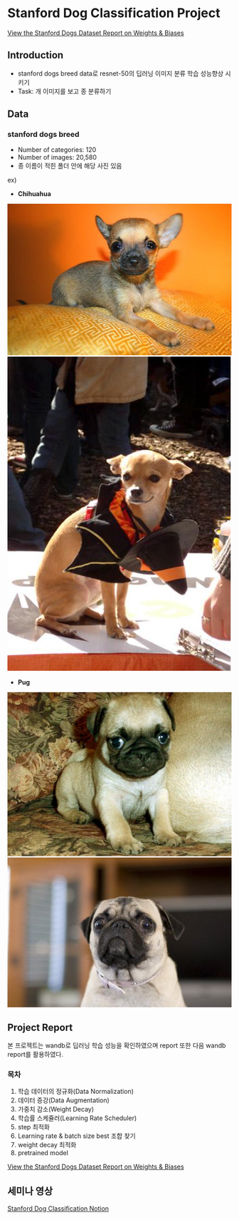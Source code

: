 # Stanford Dog Classification Project
[View the Stanford Dogs Dataset Report on Weights & Biases](https://wandb.ai/letgoofthepizza/Stanford%20Dogs%20Dataset/reports/Stanford-dogs-breed---Vmlldzo1MzA2MzQw?accessToken=nreju289dnwax4szw01z4afl5lishmvb72e5mvfxpz0aatlf07xe4sssanz9zvf3)
## Introduction
- stanford dogs breed data로 resnet-50의 딥러닝 이미지 분류 학습 성능향상 시키기 
- Task: 개 이미지를 보고 종 분류하기

## Data
### stanford dogs breed 
- Number of categories: 120
- Number of images: 20,580
- 종 이름이 적힌 폴더 안에 해당 사진 있음

ex) <br>
- **Chihuahua** 

<img src=./sample_images/a64d3cfb.png> <br>
<img src=./sample_images/39c44d33.png> <br>

- **Pug** 

<img src=./sample_images/9b4f5079.png> <br>
<img src=./sample_images/e30461b3.png> <br>


## Project Report
본 프로젝트는 wandb로 딥러닝 학습 성능을 확인하였으며 report 또한 다음 wandb report를 활용하였다.
### 목차
1. 학습 데이터의 정규화(Data Normalization)
2. 데이터 증강(Data Augmentation)
3. 가중치 감소(Weight Decay)
4. 학습률 스케쥴러(Learning Rate Scheduler) <br>
5. step 최적화 
6. Learning rate & batch size best 조합 찾기<br>
7. weight decay 최적화
8. pretrained model

[View the Stanford Dogs Dataset Report on Weights & Biases](https://wandb.ai/letgoofthepizza/Stanford%20Dogs%20Dataset/reports/Stanford-dogs-breed---Vmlldzo1MzA2MzQw)

## 세미나 영상 
[Stanford Dog Classification Notion](https://pepper-origami-952.notion.site/Stanford-Dog-Classification-6fcd4c626abe4df79b8bc5e7785d8a2d?pvs=4)
